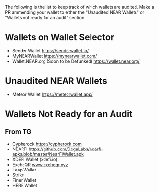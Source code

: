 The following is the list to keep track of which wallets are audited. Make a PR ammending your wallet to either the "Unaudited NEAR Wallets" or "Wallets not ready for an audit" section
# Wallets on Wallet Selector
- Sender Wallet https://senderwallet.io/
- MyNEARWallet https://mynearwallet.com/
- Wallet.NEAR.org (Soon to be Defunked) https://wallet.near.org/
# Unaudited NEAR Wallets
- Meteor Wallet https://meteorwallet.app/
# Wallets Not Ready for an Audit


## From TG
- Cypherock https://cypherock.com
- NEARFI https://github.com/DegaLabs/nearfi-apks/blob/master/NearFiWallet.apk
- XDEFI Wallet (xdefi.io).
- ExcheQR www.excheqr.xyz
- Leap Wallet
- Strike
- Finer Wallet
- HERE Wallet 
